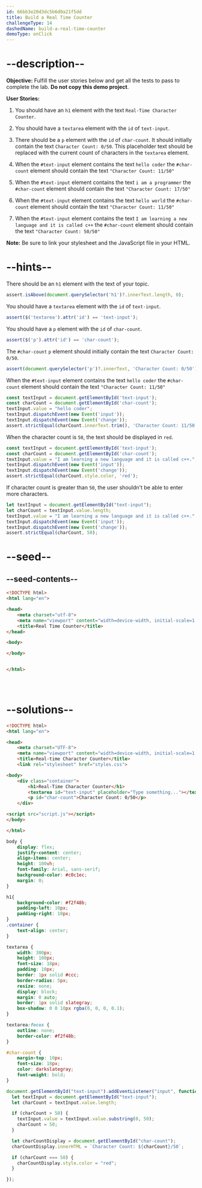 ```yaml
---
id: 66bb3e20d3dc5b6d0a21f5dd
title: Build a Real Time Counter
challengeType: 14
dashedName: build-a-real-time-counter
demoType: onClick
---
```


# --description--

**Objective:** Fulfill the user stories below and get all the tests to pass to complete the lab. **Do not copy this demo project**.

**User Stories:**

1. You should have an `h1` element with the text `Real-Time Character Counter`.
2. You should have a `textarea` element with the `id` of `text-input`.
3. There should be a `p` element with the `id` of `char-count`. It should initially contain the text `Character Count: 0/50`. This placeholder text should be replaced with the current count of characters in the `textarea` element.

4. When the `#text-input` element contains the text `hello coder` the `#char-count` element should contain the text `"Character Count: 11/50"`
5. When the `#text-input` element contains the text `i am a programmer` the `#char-count` element should contain the text `"Character Count: 17/50"`
6. When the `#text-input` element contains the text `hello world` the `#char-count` element should contain the text `"Character Count: 11/50"`
7. When the `#text-input` element contains the text `I am learning a new language and it is called c++` the `#char-count` element should contain the text `"Character Count: 50/50"`

**Note:** Be sure to link your stylesheet and the JavaScript file in your HTML.

# --hints--

There should be an `h1` element with the text of your topic.

```js
assert.isAbove(document.querySelector('h1')?.innerText.length, 0);
```

You should have a `textarea` element with the `id` of `text-input`. 

```js
assert($('textarea').attr('id') == 'text-input');
```

You should have a `p` element with the `id` of `char-count`. 

```js
assert($('p').attr('id') == 'char-count');
```

The `#char-count` `p` element should initially contain the text `Character Count: 0/50`.

```js
assert(document.querySelector('p')?.innerText, 'Character Count: 0/50');
```

When the `#text-input` element contains the text `hello coder` the `#char-count` element should contain the text `"Character Count: 11/50"`

```js
const textInput = document.getElementById('text-input');
const charCount = document.getElementById('char-count');
textInput.value = "hello coder";
textInput.dispatchEvent(new Event('input'));
textInput.dispatchEvent(new Event('change'));
assert.strictEqual(charCount.innerText.trim(), 'Character Count: 11/50');
```

When the character count is `50`, the text should be displayed in `red`.

```js
const textInput = document.getElementById('text-input');
const charCount = document.getElementById('char-count');
textInput.value = "I am learning a new language and it is called c++.";
textInput.dispatchEvent(new Event('input'));
textInput.dispatchEvent(new Event('change'));
assert.strictEqual(charCount.style.color, 'red');
```

If character count is greater than `50`, the user shouldn't be able to enter more characters.

```js
let textInput = document.getElementById("text-input");
let charCount = textInput.value.length;
textInput.value = "I am learning a new language and it is called c++.";
textInput.dispatchEvent(new Event('input'));
textInput.dispatchEvent(new Event('change'));
assert.strictEqual(charCount, 50);
```

# --seed--

## --seed-contents--

```html
<!DOCTYPE html>
<html lang="en">

<head>
    <meta charset="utf-8">
    <meta name="viewport" content="width=device-width, initial-scale=1.0">
    <title>Real Time Counter</title>
</head>

<body>

</body>


</html>
```

```css

```

```js
    
```

# --solutions--

```html
<!DOCTYPE html>
<html lang="en">

<head>
    <meta charset="UTF-8">
    <meta name="viewport" content="width=device-width, initial-scale=1.0">
    <title>Real-time Character Counter</title>
    <link rel="stylesheet" href="styles.css">

<body>
    <div class="container">
        <h1>Real-Time Character Counter</h1>
        <textarea id="text-input" placeholder="Type something..."></textarea>
        <p id="char-count">Character Count: 0/50</p>
    </div>

<script src="script.js"></script>
</body>

</html>
```

```css
body {
    display: flex;
    justify-content: center;
    align-items: center;
    height: 100vh;
    font-family: Arial, sans-serif;
    background-color: #c0c1ec;
    margin: 0;
}

h1{
    background-color: #f2f48b;
    padding-left: 10px;
    padding-right: 10px;
}
.container {
    text-align: center;
}

textarea {
    width: 300px;
    height: 100px;
    font-size: 18px;
    padding: 10px;
    border: 1px solid #ccc;
    border-radius: 5px;
    resize: none;
    display: block;
    margin: 0 auto;
    border: 1px solid slategray;
    box-shadow: 0 0 10px rgba(0, 0, 0, 0.1);
}

textarea:focus {
    outline: none;
    border-color: #f2f48b;
}

#char-count {
    margin-top: 10px;
    font-size: 18px;
    color: darkslategray;
    font-weight: bold;
}
```

```js
document.getElementById("text-input").addEventListener("input", function () {
  let textInput = document.getElementById("text-input");
  let charCount = textInput.value.length;

  if (charCount > 50) {
    textInput.value = textInput.value.substring(0, 50);
    charCount = 50;
  }

  let charCountDisplay = document.getElementById("char-count");
  charCountDisplay.innerHTML = `Character Count: ${charCount}/50`;

  if (charCount === 50) {
    charCountDisplay.style.color = "red";
  } 

});
```
